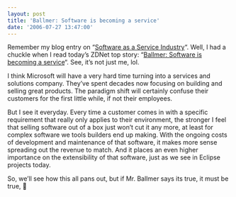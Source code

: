 ```yaml
---
layout: post
title: 'Ballmer: Software is becoming a service'
date: '2006-07-27 13:47:00'
---
```



Remember my blog entry on “[Software as a Service Industry](http://cdtdoug.blogspot.com/2006/06/software-as-service-industry_04.html)“. Well, I had a chuckle when I read today’s ZDNet top story: “[Ballmer: Software is becoming a service](http://news.zdnet.com/2100-9595_22-6099198.html)“. See, it’s not just me, lol.

I think Microsoft will have a very hard time turning into a services and solutions company. They’ve spent decades now focusing on building and selling great products. The paradigm shift will certainly confuse their customers for the first little while, if not their employees.

But I see it everyday. Every time a customer comes in with a specific requirement that really only applies to their environment, the stronger I feel that selling software out of a box just won’t cut it any more, at least for complex software we tools builders end up making. With the ongoing costs of development and maintenance of that software, it makes more sense spreading out the revenue to match. And it places an even higher importance on the extensibility of that software, just as we see in Eclipse projects today.

So, we’ll see how this all pans out, but if Mr. Ballmer says its true, it must be true, 🙂


